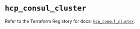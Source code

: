 # `hcp_consul_cluster`

Refer to the Terraform Registory for docs: [`hcp_consul_cluster`](https://registry.terraform.io/providers/hashicorp/hcp/0.79.0/docs/resources/consul_cluster).
